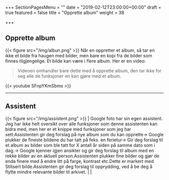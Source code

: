 +++
SectionPagesMenu = ""
date = "2019-02-12T23:00:00+00:00"
draft = true
featured = false
title = "Opprette album"
weight = 38

+++
## Opprette album

{{< figure src="/img/albun.png"  >}}
Når en oppretter et album, så tar en ikke et bilde fra haugen med bilder, men bare en kopi fra de bilder som finnes tilgjengelige. Et bilde kan være i flere album. Her er en video:

> Videoen omhandler bare dette med å opprette album, den tar ikke for seg alle de funksjoner en kan gjøre med et album.

{{< youtube SFnpYKmSbms >}}

***

## Assistent

{{< figure src="/img/assistent.png"  >}}
| Google foto har sin egen assistent. Jeg har ikke helt oversikt over alle funksjoner som denne assistenten kan bidra med, men her er et knippe med funksjoner som jeg har sett:Assistenten gir deg forslag på nye album som du kan opprette→ Google plukker de fineste bildene du har tatt på feks. en ferietur→ Gir deg forslag til et album av bilder som ble tatt for X antall år siden på samme dato som i dag.→ Google kjenner igjen ansikter og gir deg forslag til album med en rekke bilder av en aktuell person.Assistenten plukker fine bilder og gjør de enda finere med å endre litt på farge, kontrast etc.Dette er markert med Stilisert bilde.Assistenten gir deg forslag til opprydding, ved å be deg å flytte mindre relevante bilder til arkivet. |  |